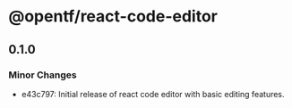 # @opentf/react-code-editor

## 0.1.0

### Minor Changes

- e43c797: Initial release of react code editor with basic editing features.
